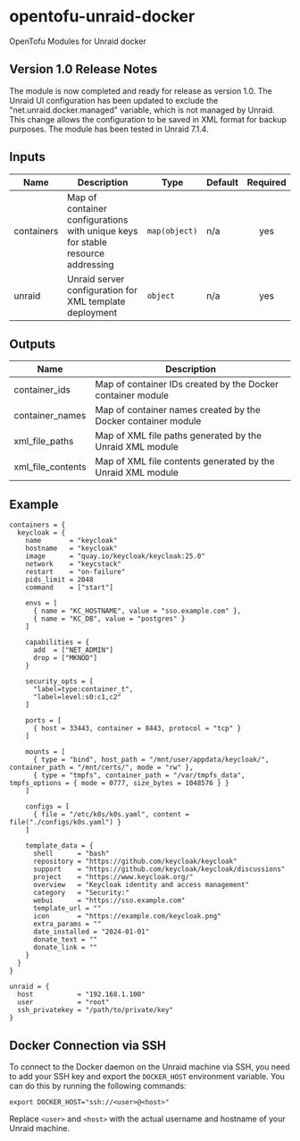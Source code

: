 # opentofu-unraid-docker
OpenTofu Modules for Unraid docker

## Version 1.0 Release Notes
The module is now completed and ready for release as version 1.0. The Unraid UI configuration has been updated to exclude the "net.unraid.docker.managed" variable, which is not managed by Unraid. This change allows the configuration to be saved in XML format for backup purposes. The module has been tested in Unraid 7.1.4.

## Inputs

| Name | Description | Type | Default | Required |
|------|-------------|------|---------|:--------:|
| containers | Map of container configurations with unique keys for stable resource addressing | `map(object)` | n/a | yes |
| unraid | Unraid server configuration for XML template deployment | `object` | n/a | yes |

## Outputs

| Name | Description |
|------|-------------|
| container_ids | Map of container IDs created by the Docker container module |
| container_names | Map of container names created by the Docker container module |
| xml_file_paths | Map of XML file paths generated by the Unraid XML module |
| xml_file_contents | Map of XML file contents generated by the Unraid XML module |

## Example

```hcl
containers = {
  keycloak = {
    name       = "keycloak"
    hostname   = "keycloak"
    image      = "quay.io/keycloak/keycloak:25.0"
    network    = "keycstack"
    restart    = "on-failure"
    pids_limit = 2048
    command    = ["start"]

    envs = [
      { name = "KC_HOSTNAME", value = "sso.example.com" },
      { name = "KC_DB", value = "postgres" }
    ]

    capabilities = {
      add  = ["NET_ADMIN"]
      drop = ["MKNOD"]
    }

    security_opts = [
      "label=type:container_t",
      "label=level:s0:c1,c2"
    ]

    ports = [
      { host = 33443, container = 8443, protocol = "tcp" }
    ]

    mounts = [
      { type = "bind", host_path = "/mnt/user/appdata/keycloak/", container_path = "/mnt/certs/", mode = "rw" },
      { type = "tmpfs", container_path = "/var/tmpfs_data", tmpfs_options = { mode = 0777, size_bytes = 1048576 } }
    ]

    configs = [
      { file = "/etc/k0s/k0s.yaml", content = file("./configs/k0s.yaml") }
    ]

    template_data = {
      shell      = "bash"
      repository = "https://github.com/keycloak/keycloak"
      support    = "https://github.com/keycloak/keycloak/discussions"
      project    = "https://www.keycloak.org/"
      overview   = "Keycloak identity and access management"
      category   = "Security:"
      webui      = "https://sso.example.com"
      template_url = ""
      icon       = "https://example.com/keycloak.png"
      extra_params = ""
      date_installed = "2024-01-01"
      donate_text = ""
      donate_link = ""
    }
  }
}

unraid = {
  host           = "192.168.1.100"
  user           = "root"
  ssh_privatekey = "/path/to/private/key"
}
```

## Docker Connection via SSH
To connect to the Docker daemon on the Unraid machine via SSH, you need to add your SSH key and export the `DOCKER_HOST` environment variable. You can do this by running the following commands:
```
export DOCKER_HOST="ssh://<user>@<host>"
```
Replace `<user>` and `<host>` with the actual username and hostname of your Unraid machine.
